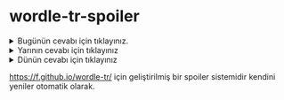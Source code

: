 # wordle-tr-spoiler

<details>
  <summary>Bugünün cevabı için tıklayınız.</summary>
  <br>
    <b> şümul </b>
</details>

<details>
  <summary>Yarının cevabı için tıklayınız</summary>
  <br>
   <b> sızma </b>
</details>

<details>
  <summary>Dünün cevabı için tıklayınız </summary>
  <br>
  <b> elden </b>
</details>

https://f.github.io/wordle-tr/ için geliştirilmiş bir spoiler sistemidir kendini yeniler otomatik olarak.

